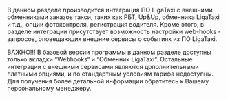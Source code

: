 В данном разделе производится интеграция ПО LigaTaxi с внешними обменниками заказов такси, таких как РБТ, Up&Up, обменника LigaTaxi и т.д., опции фотоконтроля, регистрация водителя. Кроме этого, в разделе интеграции присутствует возможность настройки web-hooks - запросов, оповещающих внешние сервисы о событиях из ПО LigaTaxi.

ВАЖНО!!! В базовой версии программы в данном разделе доступны только вкладки “Webhooks“ и “Обменник LigaTaxi“. Остальные интеграции с внешними сервисами являются дополнительными платными опциями, и по стандартным условиям тарифа недоступны. Для получения более детальной информации обратитесь к Вашему персональному менеджеру.